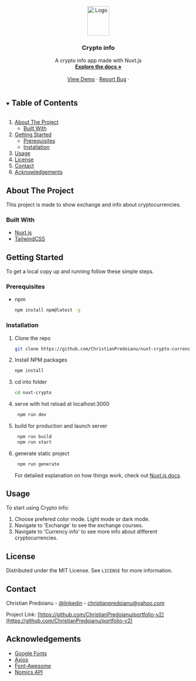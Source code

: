 
<!-- PROJECT LOGO -->
<br />
<p align="center">
  <a href="https://github.com/ChristianPredoianu/portfolio-v2">
    <img src="assets/images/briefcase.jpg
" alt="Logo" width="60" height="80">
  </a>

  <h3 align="center">Crypto info</h3>

  <p align="center">
   A crypto info app made with Nuxt.js
    <br />
    <a href="https://github.com/ChristianPredoianu/nuxt-crypto-currency-v2"><strong>Explore the docs »</strong></a>
    <br />
    <br />
    <a href="https://nuxtcryptov2.netlify.app/">View Demo</a>
    ·
    <a href="https://github.com/ChristianPredoianu/nuxt-crypto-currency-v2/issues/issues">Report Bug</a>
    ·
   
  </p>
</p>



<!-- TABLE OF CONTENTS -->
<details open="open">
  <summary><h2 style="display: inline-block">Table of Contents</h2></summary>
  <ol>
    <li>
      <a href="#about-the-project">About The Project</a>
      <ul>
        <li><a href="#built-with">Built With</a></li>
      </ul>
    </li>
    <li>
      <a href="#getting-started">Getting Started</a>
      <ul>
        <li><a href="#prerequisites">Prerequisites</a></li>
        <li><a href="#installation">Installation</a></li>
      </ul>
    </li>
    <li><a href="#usage">Usage</a></li>
    <li><a href="#license">License</a></li>
    <li><a href="#contact">Contact</a></li>
    <li><a href="#acknowledgements">Acknowledgements</a></li>
  </ol>
</details>



<!-- ABOUT THE PROJECT -->
## About The Project

This project is made to show exchange and info about cryptocurrencies.

### Built With

* [Nuxt.js](https://nuxtjs.org/)
* [TailwindCSS](https://tailwindcss.com/)



<!-- GETTING STARTED -->
## Getting Started

To get a local copy up and running follow these simple steps.

### Prerequisites

* npm
  ```sh
  npm install npm@latest -g
  ```

### Installation

1. Clone the repo
   ```sh
   git clone https://github.com/ChristianPredoianu/nuxt-crypto-currency-v2.git
   ```
2. Install NPM packages
   ```sh
   npm install
   ``` 
3. cd into folder
   ```sh
   cd nuxt-crypto
   ``` 
4. serve with hot reload at localhost:3000
   ```sh
    npm run dev
   ``` 
5. build for production and launch server
   ```sh
    npm run build
    npm run start
   ```
6. generate static project
   ```sh
    npm run generate
   ```    
   
   For detailed explanation on how things work, check out [Nuxt.js docs](https://nuxtjs.org).
   
   
   
   
   
<!-- USAGE EXAMPLES -->
## Usage

To start using Crypto info:

1. Choose prefered color mode. Light mode or dark mode.
2. Navigate to 'Exchange' to see the exchange courses.
3. Navigate to 'Currency info' to see more info about different cryptocurrencies.
 


<!-- LICENSE -->
## License

Distributed under the MIT License. See `LICENSE` for more information.


<!-- CONTACT -->
## Contact

Christian Predoianu - [@linkedin](https://se.linkedin.com/in/christian-predoianu-369218157) - christianpredoianu@yahoo.com

Project Link: [https://github.com/ChristianPredoianu/portfolio-v2](https://github.com/ChristianPredoianu/portfolio-v2)



<!-- ACKNOWLEDGEMENTS -->
## Acknowledgements
* [Google Fonts](https://fonts.google.com/)
* [Axios](https://github.com/axios/axios)
* [Font-Awesome](https://fontawesome.com/)
* [Nomics API](https://nomics.com/docs/)





<!-- MARKDOWN LINKS & IMAGES -->
<!-- https://www.markdownguide.org/basic-syntax/#reference-style-links -->
[contributors-shield]: https://img.shields.io/github/contributors/github_username/repo.svg?style=for-the-badge
[contributors-url]: https://github.com/github_username/repo/graphs/contributors
[forks-shield]: https://img.shields.io/github/forks/github_username/repo.svg?style=for-the-badge
[forks-url]: https://github.com/github_username/repo/network/members
[stars-shield]: https://img.shields.io/github/stars/github_username/repo.svg?style=for-the-badge
[stars-url]: https://github.com/github_username/repo/stargazers
[issues-shield]: https://img.shields.io/github/issues/github_username/repo.svg?style=for-the-badge
[issues-url]: https://github.com/github_username/repo/issues
[license-shield]: https://img.shields.io/github/license/github_username/repo.svg?style=for-the-badge
[license-url]: https://github.com/github_username/repo/blob/master/LICENSE.txt
[linkedin-shield]: https://img.shields.io/badge/-LinkedIn-black.svg?style=for-the-badge&logo=linkedin&colorB=555
[linkedin-url]: https://linkedin.com/in/github_username 
 
